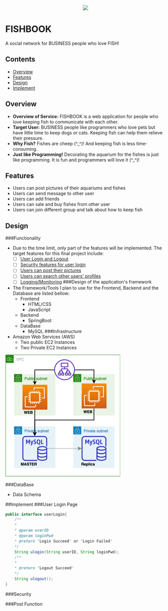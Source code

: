 <p align="center">
    <img src="https://images.pexels.com/photos/128756/pexels-photo-128756.jpeg?auto=compress&cs=tinysrgb&dpr=2&h=750&w=1260">
</p>

# FISHBOOK
A social network for BUSINESS people who love FISH! 

## Contents
 * [Overview](#Overview)
 * [Features](#Features)
 * [Design](#Design)
 * [Implement](#Implement)

## <a name="Overview">Overview</a>
 * **Overview of Service:** FISHBOOK is a web application for people 
 who love keeping fish to communicate with each other.
 * **Target User:** BUSINESS people like programmers who love pets but have little time
  to keep dogs or cats. Keeping fish can help them relieve their pressure.
 * **Why Fish?** Fishes are cheep (^_^)! And keeping fish is less time-consuming.
 * **Just like Programming!** Decorating the aquarium for the fishes is
 just like programming. It is fun and programmers will love it (^_^)!
 
 ## <a name="Features">Features</a>
 * Users can post pictures of their aquariums and fishes
 * Users can send message to other user
 * Users can add friends
 * Users can sale and buy fishes from other user
 * Users can join different group and talk about how to keep fish
 
 ## <a name="Design">Design</a>

###Functionality
 - Due to the time limit, only part of the features will be implemented. 
 The target features for this final project include:
     - [ ] [User Login and Logout](#login)
     - [ ] [Security features for user login](#security)
     - [ ] [Users can post their pictures](#post)
     - [ ] [Users can search other users' profiles](#search)
     - [ ] [Logging/Monitoring](#logmonitor)
###Design of the application's framework
- The Framework/Tools I plan to use for the Frontend, Backend
and the Database are listed bellow: 
    - Frontend
        - HTML/CSS
        - JavaScript
    - Backend
        - SpringBoot
    - DataBase
        - MySQL
###Infrastructure
- Amazon Web Services (AWS)
    - Two public EC2 Instances
    - Two Private EC2 Instances

![image](https://github.com/Random1992/Final_Project/blob/master/fishbook/src/main/resources/static/img/Infrastructure.png)

###DataBase
- Data Schema


##<a name="Implement">Implement</a>
###<a name="login">User Login Page</a>

```java
public interface userLogin{
    /**
    * 
    * @param userID
    * @param loginPwd
    * @return "Login Succeed" or "Login Failed"
    */
    String ulogin(String userID, String loginPwd);
    /**
    *  
    * @return "Logout Succeed"
    */
    String ulogout();
}
```

###<a name="security">Security</a>


###<a name="post">Post Function</a>

